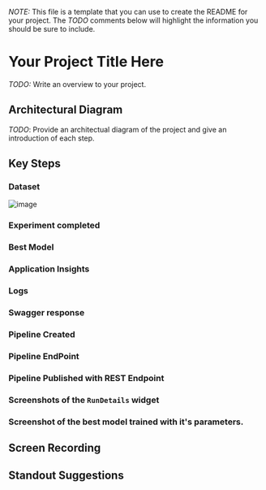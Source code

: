 *NOTE:* This file is a template that you can use to create the README for your project. The *TODO* comments below will highlight the information you should be sure to include.


# Your Project Title Here

*TODO:* Write an overview to your project.

## Architectural Diagram
*TODO*: Provide an architectual diagram of the project and give an introduction of each step.

## Key Steps

### Dataset
![image](https://github.com/saxenam06/Operationalizing-Machine-Learning/assets/83720464/1165d818-d992-446a-90ac-bcf2c942bb09)

### Experiment completed

### Best Model

### Application Insights

### Logs

### Swagger response

### Pipeline Created

### Pipeline EndPoint

### Pipeline Published with REST Endpoint

### Screenshots of the `RunDetails` widget

### Screenshot of the best model trained with it's parameters.

## Screen Recording

## Standout Suggestions
